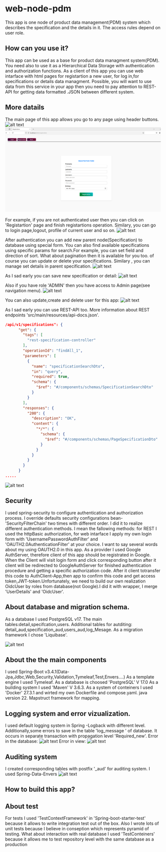 # web-node-pdm
This app is one node of product data management(PDM) system which describes the specification and the details in it. The access rules depend on user role.

## How can you use it?
This app can be used as a base for product data managment system(PDM). You need also to use it as a Hierarchical Data Storage with authentication and authorization functions.
As a client of this app you can use web intarface with html pages for registartion a new user, for log in,for specifications or details data managment.
Possible, you will want to use data from this service in your app then you need to pay attention to REST-API for getting data formatted .JSON between different system.
 
## More datails 
The main page of this app allows you go to any page using header buttons.
![alt text](https://github.com/AlexLakers/prop-test/blob/main/pictures/5.png?raw=true)
![alt text](https://github.com/AlexLakers/ParserJsonCsvToXml/blob/master/WinFormsCsvJsonXml/App_Data/pictures/5.png?raw=true)

For example, if you are not authenticated user then you can click on 'Registartion' page and finish registartions operation.
Similary, you can go to login page,logout, profile of current user and so on.
![alt text](https://github.com/AlexLakers/prop-test/blob/main/pictures/1.png?raw=true)

After authentication you can add new parent node(Specification) to database using special form.
You can also find available specifications using specific params for search.For example, you can 
set field and direction of sort. What about pagination then it is available for you too.
of course you can update or delete your specifications. Similary , you can manage set details in parent specification.
![alt text](https://github.com/AlexLakers/prop-test/blob/main/pictures/6.png?raw=true)

As I sad early you can save new specification or detail:
![alt text](https://github.com/AlexLakers/prop-test/blob/main/pictures/11.png?raw=true)

Also if you have role 'ADMIN' then you have access to Admin page(see navigation menu).
![alt text](https://github.com/AlexLakers/prop-test/blob/main/pictures/10.png?raw=true)

You can also update,create and delete user for this app:
![alt text](https://github.com/AlexLakers/prop-test/blob/main/pictures/9.png?raw=true)

As I sad early you can use REST-API too. More information about REST endpoints 'src/main/resources/api-docs.json'.

```json
/api/v1/specifications": {
      "get": {
        "tags": [
          "rest-specification-controller"
        ],
        "operationId": "findAll_1",
        "parameters": [
          {
            "name": "specificationSearchDto",
            "in": "query",
            "required": true,
            "schema": {
              "$ref": "#/components/schemas/SpecificationSearchDto"
            }
          }
        ],
        "responses": {
          "200": {
            "description": "OK",
            "content": {
              "*/*": {
                "schema": {
                  "$ref": "#/components/schemas/PageSpecificationDto"
                }
              }
            }
          }
        }
      }
.....
```

![alt text](https://github.com/AlexLakers/prop-test/blob/main/pictures/32.png?raw=true)



## Security
I used spring-security to configure authentication and authorization process.
I override defaults security configurations bean-'SecurityFilterChain' two times with different order.
I did it to realize different authentication methods. I mean the fallowing methods:
for REST I used the httpBasic authorization,
for web intarface I apply my own login form with 'UsernamePasswordAuthFilter' and 'OAUTH2.0AuthenticationFilter' at your choice.
I want to say several words about my using OAUTH2.0 in this app. As a provider I used Google AuthServer, therefore client of this app
should be registrated in Google. When the Client will visit login form and click corresponding button  after it client will be redirected to GoogleAuthServer
for finished authentication procedure and getting a specific authorization code. After it client totransfer this code to AuthClient-App,then app to confirm this code
and get access token,JWT-token.Unfortunately, we need to build our own realization OidcUser by roles from database(not Google).I did it with wrapper, I merge 'UserDetails' and 'OidcUser'.


## About database and migration schema.
As a database I used PostgreSQL v17.
The main tables:detail,specifcation,users.
Additional tables for autditing: detail_aud,specification_aud,users_aud,log_Mesage.
As a migration framework I chose 'Liquibase'.

![alt text](https://github.com/AlexLakers/prop-test/blob/main/pictures/4.png?raw=true)



## About the the main components 
  I used Spring-Boot v3.4.1(Data-Jpa,Jdbc,Web,Security,Validation,Tymeleaf,Test,Envers....)
  As a template engine I used Tymeleaf.
  As a database is choosed 'PostgreSQL' V 17.0
  As a building system I used 'Maven' V 3.6.3.
  As a system of conteiners I used 'Docker' 27.3.1 and wirted my own Dockerfile and compose.yaml.
  java version 22.
  Mapstruct framework for mapping.
  

## Logging system and error vizualization.
I used default logging system in Spring -Logback with different level.
Additionally,some errors to save in the table 'log_message ' of database.
It occurs in separate transaction with propagation level 'Required_new'.
Error in the database:
![alt text](https://github.com/AlexLakers/prop-test/blob/main/pictures/13.png?raw=true)
Error in view:
![alt text](https://github.com/AlexLakers/prop-test/blob/main/pictures/12.png?raw=true)

## Auditing system
I created corresponding tables with postfix '_aud' for auditing system.
I used Spring-Data-Envers
![alt text](https://github.com/AlexLakers/prop-test/blob/main/pictures/14.png?raw=true)

## How to build this app?


## About test
For tests I used 'TestContextFramework' in 'Spring-boot-starter-test' because it allows to write integration test out of the box.
Also I wrote lots of unit tests because I believe in conseption which represents pyramid of testing.
What about interaction with real database I used 'TestConteiners' because it allows me to test repository level with the same database as a production
